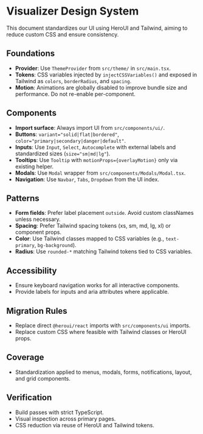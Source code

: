 # Visualizer Design System

This document standardizes our UI using HeroUI and Tailwind, aiming to reduce custom CSS and ensure consistency.

## Foundations

- **Provider**: Use `ThemeProvider` from `src/theme/` in `src/main.tsx`.
- **Tokens**: CSS variables injected by `injectCSSVariables()` and exposed in Tailwind as `colors`, `borderRadius`, and `spacing`.
- **Motion**: Animations are globally disabled to improve bundle size and performance. Do not re-enable per-component.

## Components

- **Import surface**: Always import UI from `src/components/ui/`.
- **Buttons**: `variant="solid|flat|bordered"`, `color="primary|secondary|danger|default"`.
- **Inputs**: Use `Input`, `Select`, `Autocomplete` with external labels and standardized sizes (`size="sm|md|lg"`).
- **Tooltips**: Use `Tooltip` with `motionProps={overlayMotion}` only via existing helper.
- **Modals**: Use `Modal` wrapper from `src/components/Modals/Modal.tsx`.
- **Navigation**: Use `Navbar`, `Tabs`, `Dropdown` from the UI index.

## Patterns

- **Form fields**: Prefer label placement `outside`. Avoid custom classNames unless necessary.
- **Spacing**: Prefer Tailwind spacing tokens (xs, sm, md, lg, xl) or component props.
- **Color**: Use Tailwind classes mapped to CSS variables (e.g., `text-primary`, `bg-background`).
- **Radius**: Use `rounded-*` matching Tailwind tokens tied to CSS variables.

## Accessibility

- Ensure keyboard navigation works for all interactive components.
- Provide labels for inputs and aria attributes where applicable.

## Migration Rules

- Replace direct `@heroui/react` imports with `src/components/ui` imports.
- Replace custom CSS where feasible with Tailwind classes or HeroUI props.

## Coverage

- Standardization applied to menus, modals, forms, notifications, layout, and grid components.

## Verification

- Build passes with strict TypeScript.
- Visual inspection across primary pages.
- CSS reduction via reuse of HeroUI and Tailwind tokens.

